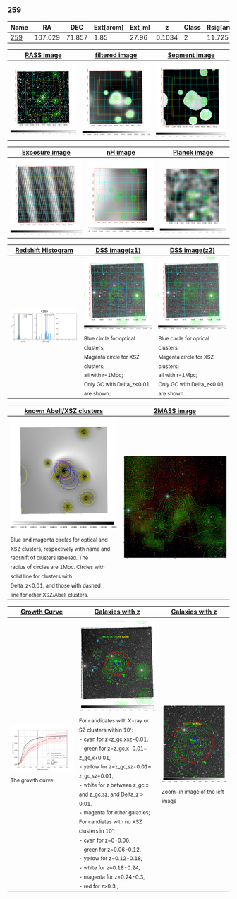 <div STYLE="page-break-after: always;"></div>

### 259

|Name          |RA          |DEC      | Ext[arcm] | Ext_ml | z    | Class| Rsig[arcmin] | CRsig[c/s] | CR500[c/s] | R500[Mpc] |L500[erg/s]|F500[erg/s/cm^2]| M500[Msun]|Tx[keV]|beta|GC(XSZ,Delta_z<0.01)| GC(OPT,Delta_z<0.01)|GC|alias|
|--------------|------------|------------|---|---|-----------|--------|------|------|----|----|----|----|----|----|----|----|----|----|---|
|[259](script/259.md)     | 107.029       | 71.857       | 1.85    | 27.96   | 0.1034 | 2   | 11.725 |0.195 |0.185 |0.899 |9.256e+43 |3.400e-12 |2.284e+14 |3.681 |0.587 |MCXC, |Wen, |MCXC, |k183|

|[RASS image](../image/259/259_img.pdf)|[filtered image](../image/259/259_fil.pdf)|[Segment image](../image/259/259_seg.pdf)|
|-------------------|--------------------|-------------------|
| <img src="../image/259/259_img.png" width="300">  | <img src="../image/259/259_fil.png" width="300">   | <img src="../image/259/259_seg.png" width="300">  |

|[Exposure image](../image/259/259_mex.pdf)| [nH image](../image/259/259_nh.pdf)| [Planck image](../image/259/259_p.pdf)|
|-------------------|--------------------|-------------------|
|<img src="../image/259/259_mex.png" width="300">   | <img src="../image/259/259_nh.png" width="300">    | <img src="../image/259/259_p.png" width="300"> |

|[Redshift Histogram](../image/259/259_zg.pdf) | [DSS image(z1)](../image/259/259_dss_z1.pdf)      |  [DSS image(z2)](../image/259/259_dss_z2.pdf)    |
|-------------------|--------------------|-------------------|
|<img src="../image/259/259_zg.png" width="300"> |<img src="../image/259/259_dss_z1.png" width="300"> <sub><br>Blue circle for optical clusters; <br>Magenta circle for XSZ clusters; <br>all with r=1Mpc; <br>Only GC with Delta_z<0.01 are shown. </sub>| <img src="../image/259/259_dss_z2.png" width="300"><sub><br>Blue circle for optical clusters; <br>Magenta circle for XSZ clusters; <br>all with r=1Mpc; <br>Only GC with Delta_z<0.01 are shown. </sub> |

|[known Abell/XSZ clusters](../image/259/259_m.pdf) | [2MASS image](../image/259/259_2mass.pdf)      |
|-------------------|-------------------|
|<img src=../image/259/259_m.png width="300"> <sub><br>Blue and magenta circles for optical and <br>XSZ clusters, respectively with name and <br>redshift of clusters labelled. The <br>radius of circles are 1Mpc. Circles with <br>solid line for clusters with <br>Delta_z<0.01, and those with dashed <br>line for other XSZ/Abell clusters.        </sub>|<img src="../image/259/259_2mass.png" width="300">  |

|[Growth Curve](../image/259/259_gca_all.png) |[Galaxies with z](../image/259/259_opt_ned.pdf) |[Galaxies with z](../image/259/259_opt_ned_zoom.pdf) |
|-------------------|-------------------|-------------------|
| <img src="../image/259/259_gca_all.png" width="300"> <sub><br>The growth curve.</sub>| <img src=../image/259/259_opt_ned.png width="300"> <br><sub> For candidates with X-ray or SZ clusters within 10': <br> - cyan for z<z_gc,xsz-0.01, <br> - green for z=z_gc,x-0.01~ z_gc,x+0.01, <br> - yellow for z=z_gc,sz-0.01~ z_gc,sz+0.01, <br> - white for z between z_gc,x and z_gc,sz, and Delta_z > 0.01, <br> - magenta for other galaxies; <br>For candiates with no XSZ clusters in 10': <br> - cyan for z=0-0.06, <br> - green for z=0.06-0.12, <br> - yellow for z=0.12-0.18, <br> - white for z=0.18-0.24, <br> - magenta for z=0.24-0.3, <br> - red for z>0.3 ;  </sub>|<img src=../image/259/259_opt_ned_zoom.png width="300">  <br><sub> Zoom-in image of the left image</sub>|




